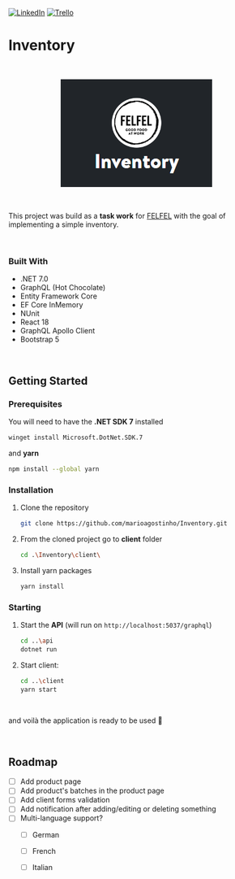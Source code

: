 [![LinkedIn][linkedin-shield]][linkedin-url] [![Trello][trello-icon]][trello-url]

# Inventory

<br />

<p align="center">
  <img src="https://github.com/marioagostinho/Inventory/blob/main/InventoryLogo.PNG" />
</p>

<br />

This project was build as a **task work** for [FELFEL](https://felfel.ch/en) with the goal of implementing a simple inventory.

<br />

### Built With

* .NET 7.0
* GraphQL (Hot Chocolate)
* Entity Framework Core
* EF Core InMemory
* NUnit
* React 18
* GraphQL Apollo Client
* Bootstrap 5

<br />

## Getting Started

### Prerequisites

You will need to have the **.NET SDK 7** installed
```sh
winget install Microsoft.DotNet.SDK.7
 ```
and **yarn**
```sh
npm install --global yarn
```

### Installation

1. Clone the repository
   ```sh
   git clone https://github.com/marioagostinho/Inventory.git
   ```
2. From the cloned project go to **client** folder
   ```sh
   cd .\Inventory\client\
   ```
3. Install yarn packages
   ```sh
   yarn install
   ```

### Starting

1. Start the **API** (will run on `http://localhost:5037/graphql`)
   ```sh
   cd ..\api
   dotnet run
   ```
2. Start client:
   ```sh
   cd ..\client
   yarn start
   ```

<br />

and voilà the application is ready to be used :slightly_smiling_face:

<br />

## Roadmap

- [ ] Add product page
- [ ] Add product's batches in the product page
- [ ] Add client forms validation
- [ ] Add notification after adding/editing or deleting something
- [ ] Multi-language support?
    - [ ] German
    - [ ] French
    - [ ] Italian


<!-- VARS -->

[linkedin-shield]: https://img.shields.io/badge/-LinkedIn-black.svg?style=for-the-badge&logo=linkedin&colorB=0077b5
[linkedin-url]: https://www.linkedin.com/in/m%C3%A1rio-agostinho-5b364912b/
[trello-icon]: https://img.shields.io/badge/-Trello-black.svg?style=for-the-badge&logo=trello&colorB=0052CC
[trello-url]: https://trello.com/b/Y2SHQMln/inventory
